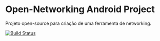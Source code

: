 Open-Networking Android Project
===============

Projeto open-source para criação de uma ferramenta de networking.

[![Build Status](https://travis-ci.org/gujavasc/open-networking-android.png?branch=master)](https://travis-ci.org/gujavasc/open-networking-android)
